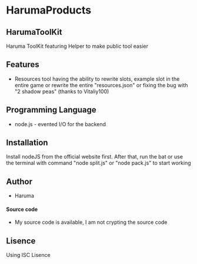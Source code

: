 # HarumaProducts
## HarumaToolKit

Haruma ToolKit featuring Helper to make public tool easier

## Features

- Resources tool having the ability to rewrite slots, example slot in the entire game or rewrite the entire "resources.json" or fixing the bug with "2 shadow peas" (thanks to Vitaliy100)




## Programming Language

- node.js - evented I/O for the backend

## Installation

Install nodeJS from the official website first. After that, run the bat or use the terminal with command "node split.js" or "node pack.js" to start working

## Author

- Haruma

#### Source code
- My source code is available, I am not crypting the source code
## Lisence
Using ISC Lisence

